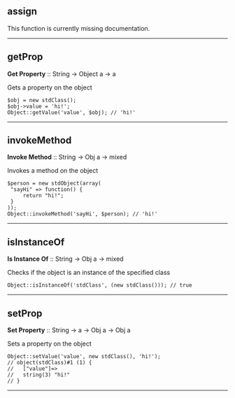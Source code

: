 ## assign

This function is currently missing documentation.

---

## getProp

__Get Property__ :: String -> Object a -> a

Gets a property on the object

```
$obj = new stdClass();
$obj->value = 'hi!';
Object::getValue('value', $obj); // 'hi!'
```

---

## invokeMethod

__Invoke Method__ :: String -> Obj a -> mixed

Invokes a method on the object

```
$person = new stdObject(array(
 "sayHi" => function() {
     return "hi!";
 }
));
Object::invokeMethod('sayHi', $person); // 'hi!'
```

---

## isInstanceOf

__Is Instance Of__ :: String -> Obj a -> mixed

Checks if the object is an instance of the specified class

```
Object::isInstanceOf('stdClass', (new stdClass())); // true
```

---

## setProp

__Set Property__ :: String -> a -> Obj a -> Obj a

Sets a property on the object

```
Object::setValue('value', new stdClass(), 'hi!');
// object(stdClass)#1 (1) {
//   ["value"]=>
//   string(3) "hi!"
// }
```

---

